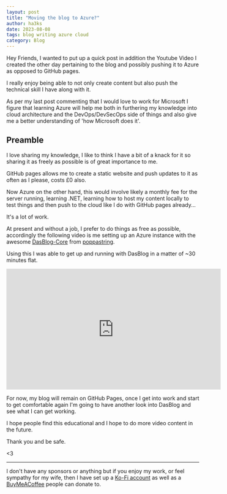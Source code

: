 ```yaml
---
layout: post
title: "Moving the blog to Azure?"
author: ha3ks
date: 2023-08-08
tags: blog writing azure cloud
category: Blog
---
```


Hey Friends, I wanted to put up a quick post in addition the Youtube Video I created the other day pertaining to the blog and possibly pushing it to Azure as opposed to GitHub pages.

I really enjoy being able to not only create content but also push the technical skill I have along with it.

As per my last post commenting that I would love to work for Microsoft I figure that learning Azure will help me both in furthering my knowledge into cloud architecture and the DevOps/DevSecOps side of things and also give me a better understanding of 'how Microsoft does it'.

## Preamble

I love sharing my knowledge, I like to think I have a bit of a knack for it so sharing it as freely as possible is of great importance to me.

GitHub pages allows me to create a static website and push updates to it as often as I please, costs £0 also.

Now Azure on the other hand, this would involve likely a monthly fee for the server running, learning .NET, learning how to host my content locally to test things and then push to the cloud like I do with GitHub pages already...

It's a lot of work.

At present and without a job, I prefer to do things as free as possible, accordingly the following video is me setting up an Azure instance with the awesome [DasBlog-Core](https://github.com/poppastring/dasblog-core) from [poppastring](https://twitter.com/poppastring). 

Using this I was able to get up and running with DasBlog in a matter of ~30 minutes flat.

<iframe width="560" height="315" src="https://www.youtube.com/embed/D-MdMafNKhk?si=aciZJcqfebkPMhoj" title="YouTube video player" frameborder="0" allow="accelerometer; autoplay; clipboard-write; encrypted-media; gyroscope; picture-in-picture; web-share" allowfullscreen></iframe>

For now, my blog will remain on GitHub Pages, once I get into work and start to get comfortable again I'm going to have another look into DasBlog and see what I can get working.

I hope people find this educational and I hope to do more video content in the future.

Thank you and be safe.

<3

-------


I don't have any sponsors or anything but if you enjoy my work, or feel sympathy for my wife, then I have set up a [Ko-Fi account](https://ko-fi.com/ha3ks) as well as a [BuyMeACoffee](https://www.buymeacoffee.com/ha3ks) people can donate to.
